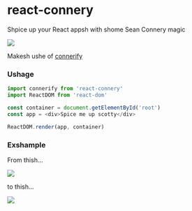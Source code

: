 # react-connery

Shpice up your React appsh with shome Sean Connery magic

![](http://i.imgur.com/u1aJIws.png)

Makesh ushe of [connerify](https://www.npmjs.com/package/connerify)


### Ushage

```js
import connerify from 'react-connery'
import ReactDOM from 'react-dom'

const container = document.getElementById('root')
const app = <div>Spice me up scotty</div>

ReactDOM.render(app, container)
```


### Exshample

From thish...

![](http://i.imgur.com/Pss1P9W.png)

to thish...

![](http://g.recordit.co/2cPDpajYmt.gif)
